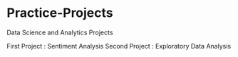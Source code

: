 # Practice-Projects
Data Science and Analytics Projects

First Project : Sentiment Analysis
Second Project : Exploratory Data Analysis
